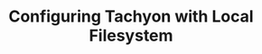---
layout: global
title: Configuring Tachyon with Local Filesystem
nickname: Tachyon with Local Filesystem
group: Under Stores
priority: 3
---